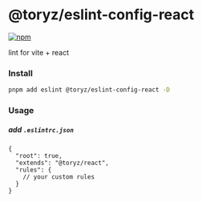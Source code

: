# @toryz/eslint-config-react

[![npm](https://img.shields.io/npm/v/@toryz/eslint-config-react?color=1dd1a1&label=)](https://npmjs.com/package/@toryz/eslint-config-react)

lint for vite + react

### Install

```bash
pnpm add eslint @toryz/eslint-config-react -D
```

### Usage

##### add `.eslintrc.json`
```jsonc
{
  "root": true,
  "extends": "@toryz/react",
  "rules": {
    // your custom rules
  }
}
```